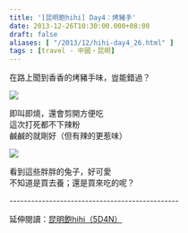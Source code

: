 ```yaml
---
title: '[昆明飽hihi] Day4：烤豬手'
date: 2013-12-26T10:30:00.000+08:00
draft: false
aliases: [ "/2013/12/hihi-day4_26.html" ]
tags : [travel - 中國・昆明]
---
```


在路上聞到香香的烤豬手味，豈能錯過？  

[![](https://1.bp.blogspot.com/-3Ww-FovuHTw/XCiWbhLoTbI/AAAAAAAADW8/IAU8wb8txHYmeHLwwF39TpcGIy2Wt-nHACLcBGAs/s640/39.jpg)](https://1.bp.blogspot.com/-3Ww-FovuHTw/XCiWbhLoTbI/AAAAAAAADW8/IAU8wb8txHYmeHLwwF39TpcGIy2Wt-nHACLcBGAs/s1600/39.jpg)

即叫即燒，還會剪開方便吃  
這次打死都不下辣粉  
鹹鹹的就剛好（但有辣的更惹味）  

[![](https://3.bp.blogspot.com/-cxjOWJCfefw/XCiWhGFCeOI/AAAAAAAADXE/E8OH3hOeisYTear1ZO2KiAEAzaENNedSACLcBGAs/s640/40.jpg)](https://3.bp.blogspot.com/-cxjOWJCfefw/XCiWhGFCeOI/AAAAAAAADXE/E8OH3hOeisYTear1ZO2KiAEAzaENNedSACLcBGAs/s1600/40.jpg)

看到這些胖胖的兔子，好可愛  
不知道是買去養；還是買來吃的呢？  
  
\-----------------------------------------------  
  
延伸閱讀：[昆明飽hihi（5D4N）](http://www.hidie.net/2013/12/hihi5d4n.html)